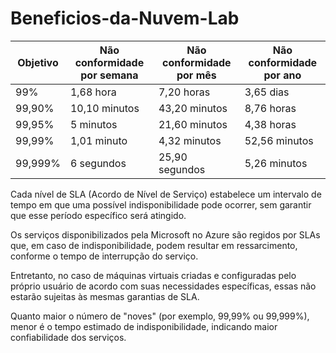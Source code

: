 # Beneficios-da-Nuvem-Lab

| Objetivo  | Não conformidade por semana | Não conformidade por mês | Não conformidade por ano |
|-----------|-----------------------------|--------------------------|--------------------------|
| 99%       | 1,68 hora                   | 7,20 horas               | 3,65 dias                |
| 99,90%    | 10,10 minutos               | 43,20 minutos            | 8,76 horas               |
| 99,95%    | 5 minutos                   | 21,60 minutos            | 4,38 horas               |
| 99,99%    | 1,01 minuto                 | 4,32 minutos             | 52,56 minutos            |
| 99,999%   | 6 segundos                  | 25,90 segundos           | 5,26 minutos             |


Cada nível de SLA (Acordo de Nível de Serviço) estabelece um intervalo de tempo em que uma possível indisponibilidade pode ocorrer, sem garantir que esse período específico será atingido.

Os serviços disponibilizados pela Microsoft no Azure são regidos por SLAs que, em caso de indisponibilidade, podem resultar em ressarcimento, conforme o tempo de interrupção do serviço.

Entretanto, no caso de máquinas virtuais criadas e configuradas pelo próprio usuário de acordo com suas necessidades específicas, essas não estarão sujeitas às mesmas garantias de SLA.

Quanto maior o número de "noves" (por exemplo, 99,99% ou 99,999%), menor é o tempo estimado de indisponibilidade, indicando maior confiabilidade dos serviços.

